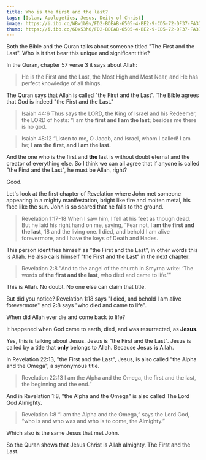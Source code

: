 ```yaml
---
title: Who is the first and the last?
tags: [Islam, Apologetics, Jesus, Deity of Christ]
image: https://i.ibb.co/WBw1b9v/FD2-BDEAB-6505-4-BE2-9-CD5-72-DF37-FA378-E.jpg
thumb: https://i.ibb.co/6Dx53h0/FD2-BDEAB-6505-4-BE2-9-CD5-72-DF37-FA378-E.jpg
---
```


Both the Bible and the Quran talks about someone titled "The First and the Last". Who is it that bear this unique and significant title? 

In the Quran, chapter 57 verse 3 it says about Allah:

> He is the First and the Last, the Most High and Most Near, and He has perfect knowledge of all things.

The Quran says that Allah is called "the First and the Last". The Bible agrees that God is indeed "the First and the Last."

> Isaiah 44:6 Thus says the LORD, the King of Israel and his Redeemer, the LORD of hosts: “I am **the first and I am the last**; besides me there is no god.

> Isaiah 48:12 “Listen to me, O Jacob, and Israel, whom I called! I am he; **I am the first, and I am the last.**

And the one who is **the** first and **the** last is without doubt eternal and the creator of everything else. So I think we can all agree that if anyone is called "the First and the Last", he must be Allah, right?

Good.

Let's look at the first chapter of Revelation where John met someone appearing in a mighty manifestation, bright like fire and molten metal, his face like the sun. John is so scared that he falls to the ground.

> Revelation 1:17-18 When I saw him, I fell at his feet as though dead. But he laid his right hand on me, saying, “Fear not, **I am the first and the last**, 18 and the living one. I died, and behold I am alive forevermore, and I have the keys of Death and Hades.

This person identifies himself as "the First and the Last", in other words this is Allah. He also calls himself "the First and the Last" in the next chapter:

> Revelation 2:8 "And to the angel of the church in Smyrna write: ‘The words of **the first and the last**, who died and came to life.'"

This is Allah. No doubt. No one else can claim that title.

But did you notice? Revelation 1:18 says "I died, and behold I am alive forevermore" and 2:8 says "who died and came to life". 

When did Allah ever die and come back to life?

It happened when God came to earth, died, and was resurrected, as **Jesus**.

Yes, this is talking about Jesus. Jesus is "the First and the Last". Jesus is called by a title that **only** belongs to Allah. Because Jesus **is** Allah.

In Revelation 22:13, "the First and the Last", Jesus, is also called "the Alpha and the Omega", a synonymous title. 

> Revelation 22:13 I am the Alpha and the Omega, the first and the last, the beginning and the end.”

And in Revelation 1:8, "the Alpha and  the Omega" is also called The Lord God Almighty.

> Revelation 1:8 “I am the Alpha and the Omega,” says the Lord God, “who is and who was and who is to come, the Almighty.”

Which also is the same Jesus that met John.

So the Quran shows that Jesus Christ is Allah almighty. The First and the Last.
